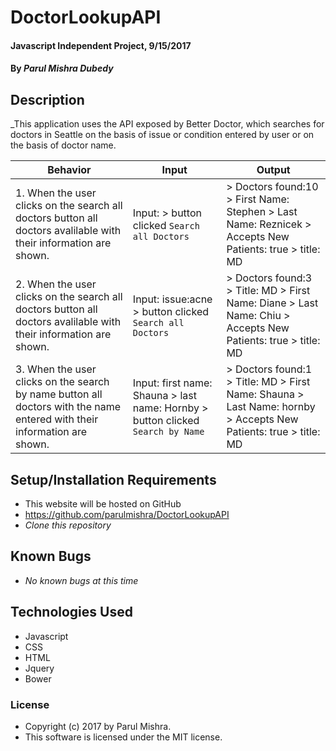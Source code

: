 # DoctorLookupAPI

#### Javascript Independent Project, 9/15/2017

#### By _Parul Mishra Dubedy_

## Description

_This application uses the API exposed by Better Doctor, which searches for doctors in Seattle on the basis of issue or condition entered by user or on the basis of doctor name.

| Behavior  | Input  | Output  |
|---|---|---|
|1.  When the user clicks on the search all doctors button all doctors avalilable with their information are shown. | Input: > button clicked `Search all Doctors` | > Doctors found:10 > First Name: Stephen > Last Name: Reznicek > Accepts New Patients: true > title: MD
|2.  When the user clicks on the search all doctors button all doctors avalilable with their information are shown. | Input: issue:acne > button clicked `Search all Doctors` | > Doctors found:3 > Title: MD > First Name: Diane > Last Name: Chiu > Accepts New Patients: true > title: MD
|3.  When the user clicks on the search by name button all doctors with the name entered with their information are shown. | Input: first name: Shauna > last name: Hornby > button clicked `Search by Name` | > Doctors found:1 > Title: MD > First Name: Shauna > Last Name: hornby > Accepts New Patients: true > title: MD

## Setup/Installation Requirements

* This website will be hosted on GitHub
* https://github.com/parulmishra/DoctorLookupAPI
* _Clone this repository_

## Known Bugs

* _No known bugs at this time_

## Technologies Used

* Javascript
* CSS
* HTML
* Jquery
* Bower

### License

* Copyright (c) 2017 by Parul Mishra.
* This software is licensed under the MIT license.
